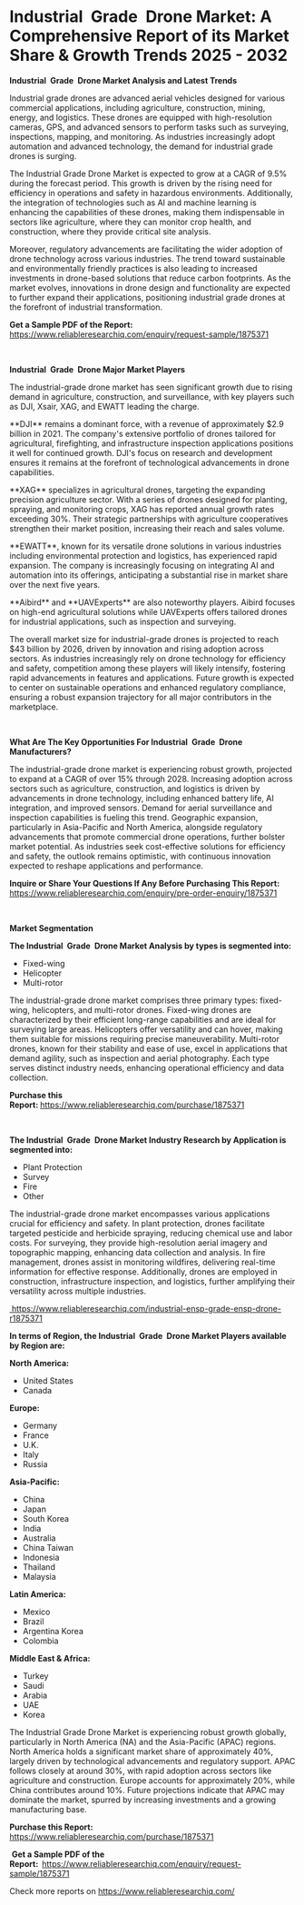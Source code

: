 <p><h1>Industrial Grade Drone Market: A Comprehensive Report of its Market Share & Growth Trends 2025 - 2032</h1></p><p><strong>Industrial Grade Drone Market Analysis and Latest Trends</strong></p>
<p><p>Industrial grade drones are advanced aerial vehicles designed for various commercial applications, including agriculture, construction, mining, energy, and logistics. These drones are equipped with high-resolution cameras, GPS, and advanced sensors to perform tasks such as surveying, inspections, mapping, and monitoring. As industries increasingly adopt automation and advanced technology, the demand for industrial grade drones is surging.</p><p>The Industrial Grade Drone Market is expected to grow at a CAGR of 9.5% during the forecast period. This growth is driven by the rising need for efficiency in operations and safety in hazardous environments. Additionally, the integration of technologies such as AI and machine learning is enhancing the capabilities of these drones, making them indispensable in sectors like agriculture, where they can monitor crop health, and construction, where they provide critical site analysis.</p><p>Moreover, regulatory advancements are facilitating the wider adoption of drone technology across various industries. The trend toward sustainable and environmentally friendly practices is also leading to increased investments in drone-based solutions that reduce carbon footprints. As the market evolves, innovations in drone design and functionality are expected to further expand their applications, positioning industrial grade drones at the forefront of industrial transformation.</p></p>
<p><strong>Get a Sample PDF of the Report:&nbsp;</strong> <a href="https://www.reliableresearchiq.com/enquiry/request-sample/1875371?utm_campaign=3066&utm_medium=2&utm_source=Github&utm_content=ia&utm_term=28032025&utm_id=industrial-grade-drone">https://www.reliableresearchiq.com/enquiry/request-sample/1875371</a></p>
<p>&nbsp;</p>
<p><strong>Industrial Grade Drone Major Market Players</strong></p>
<p><p>The industrial-grade drone market has seen significant growth due to rising demand in agriculture, construction, and surveillance, with key players such as DJI, Xsair, XAG, and EWATT leading the charge.</p><p>**DJI** remains a dominant force, with a revenue of approximately $2.9 billion in 2021. The company's extensive portfolio of drones tailored for agricultural, firefighting, and infrastructure inspection applications positions it well for continued growth. DJI's focus on research and development ensures it remains at the forefront of technological advancements in drone capabilities.</p><p>**XAG** specializes in agricultural drones, targeting the expanding precision agriculture sector. With a series of drones designed for planting, spraying, and monitoring crops, XAG has reported annual growth rates exceeding 30%. Their strategic partnerships with agriculture cooperatives strengthen their market position, increasing their reach and sales volume.</p><p>**EWATT**, known for its versatile drone solutions in various industries including environmental protection and logistics, has experienced rapid expansion. The company is increasingly focusing on integrating AI and automation into its offerings, anticipating a substantial rise in market share over the next five years.</p><p>**Aibird** and **UAVExperts** are also noteworthy players. Aibird focuses on high-end agricultural solutions while UAVExperts offers tailored drones for industrial applications, such as inspection and surveying.</p><p>The overall market size for industrial-grade drones is projected to reach $43 billion by 2026, driven by innovation and rising adoption across sectors. As industries increasingly rely on drone technology for efficiency and safety, competition among these players will likely intensify, fostering rapid advancements in features and applications. Future growth is expected to center on sustainable operations and enhanced regulatory compliance, ensuring a robust expansion trajectory for all major contributors in the marketplace.</p></p>
<p>&nbsp;</p>
<p><strong>What Are The Key Opportunities For Industrial Grade Drone Manufacturers?</strong></p>
<p><p>The industrial-grade drone market is experiencing robust growth, projected to expand at a CAGR of over 15% through 2028. Increasing adoption across sectors such as agriculture, construction, and logistics is driven by advancements in drone technology, including enhanced battery life, AI integration, and improved sensors. Demand for aerial surveillance and inspection capabilities is fueling this trend. Geographic expansion, particularly in Asia-Pacific and North America, alongside regulatory advancements that promote commercial drone operations, further bolster market potential. As industries seek cost-effective solutions for efficiency and safety, the outlook remains optimistic, with continuous innovation expected to reshape applications and performance.</p></p>
<p><strong>Inquire or Share Your Questions If Any Before Purchasing This Report:</strong> <a href="https://www.reliableresearchiq.com/enquiry/pre-order-enquiry/1875371?utm_campaign=3066&utm_medium=2&utm_source=Github&utm_content=ia&utm_term=28032025&utm_id=industrial-grade-drone">https://www.reliableresearchiq.com/enquiry/pre-order-enquiry/1875371</a></p>
<p>&nbsp;</p>
<p><strong>Market Segmentation</strong></p>
<p><strong>The Industrial Grade Drone Market Analysis by types is segmented into:</strong></p>
<p><ul><li>Fixed-wing</li><li>Helicopter</li><li>Multi-rotor</li></ul></p>
<p><p>The industrial-grade drone market comprises three primary types: fixed-wing, helicopters, and multi-rotor drones. Fixed-wing drones are characterized by their efficient long-range capabilities and are ideal for surveying large areas. Helicopters offer versatility and can hover, making them suitable for missions requiring precise maneuverability. Multi-rotor drones, known for their stability and ease of use, excel in applications that demand agility, such as inspection and aerial photography. Each type serves distinct industry needs, enhancing operational efficiency and data collection.</p></p>
<p><strong>Purchase this Report:&nbsp;</strong><a href="https://www.reliableresearchiq.com/purchase/1875371?utm_campaign=3066&utm_medium=2&utm_source=Github&utm_content=ia&utm_term=28032025&utm_id=industrial-grade-drone">https://www.reliableresearchiq.com/purchase/1875371</a></p>
<p>&nbsp;</p>
<p><strong>The Industrial Grade Drone Market Industry Research by Application is segmented into:</strong></p>
<p><ul><li>Plant Protection</li><li>Survey</li><li>Fire</li><li>Other</li></ul></p>
<p><p>The industrial-grade drone market encompasses various applications crucial for efficiency and safety. In plant protection, drones facilitate targeted pesticide and herbicide spraying, reducing chemical use and labor costs. For surveying, they provide high-resolution aerial imagery and topographic mapping, enhancing data collection and analysis. In fire management, drones assist in monitoring wildfires, delivering real-time information for effective response. Additionally, drones are employed in construction, infrastructure inspection, and logistics, further amplifying their versatility across multiple industries.</p></p>
<p><a href="https://www.reliableresearchiq.com/industrial-ensp-grade-ensp-drone-r1875371?utm_campaign=3066&utm_medium=2&utm_source=Github&utm_content=ia&utm_term=28032025&utm_id=industrial-grade-drone">&nbsp;https://www.reliableresearchiq.com/industrial-ensp-grade-ensp-drone-r1875371</a></p>
<p><strong>In terms of Region, the Industrial Grade Drone Market Players available by Region are:</strong></p>
<p>
    <p> <strong> North America: </strong>
        <ul>
            <li>United States</li>
            <li>Canada</li>
        </ul>
        </p> 
    <p> <strong> Europe: </strong>
        <ul>
            <li>Germany</li>
            <li>France</li>
            <li>U.K.</li>
            <li>Italy</li>
            <li>Russia</li>
        </ul>
        </p> 
    <p> <strong> Asia-Pacific: </strong>
        <ul>
            <li>China</li>
            <li>Japan</li>
            <li>South Korea</li>
            <li>India</li>
            <li>Australia</li>
            <li>China Taiwan</li>
            <li>Indonesia</li>
            <li>Thailand</li>
            <li>Malaysia</li>
        </ul>
        </p> 
    <p> <strong> Latin America: </strong>
        <ul>
            <li>Mexico</li>
            <li>Brazil</li>
            <li>Argentina Korea</li>
            <li>Colombia</li>
        </ul>
        </p> 
    <p> <strong> Middle East & Africa: </strong>
        <ul>
            <li>Turkey</li>
            <li>Saudi</li>
            <li>Arabia</li>
            <li>UAE</li>
            <li>Korea</li>
        </ul>
    </p>
    </p>
<p><p>The Industrial Grade Drone Market is experiencing robust growth globally, particularly in North America (NA) and the Asia-Pacific (APAC) regions. North America holds a significant market share of approximately 40%, largely driven by technological advancements and regulatory support. APAC follows closely at around 30%, with rapid adoption across sectors like agriculture and construction. Europe accounts for approximately 20%, while China contributes around 10%. Future projections indicate that APAC may dominate the market, spurred by increasing investments and a growing manufacturing base.</p></p>
<p><strong>Purchase this Report: </strong><a href="https://www.reliableresearchiq.com/purchase/1875371?utm_campaign=3066&utm_medium=2&utm_source=Github&utm_content=ia&utm_term=28032025&utm_id=industrial-grade-drone">https://www.reliableresearchiq.com/purchase/1875371</a></p>
<p>&nbsp;<strong>Get a Sample PDF of the Report:&nbsp;&nbsp;</strong><a href="https://www.reliableresearchiq.com/enquiry/request-sample/1875371?utm_campaign=3066&utm_medium=2&utm_source=Github&utm_content=ia&utm_term=28032025&utm_id=industrial-grade-drone">https://www.reliableresearchiq.com/enquiry/request-sample/1875371</a></p>
<p><strong></strong></p>
<p>Check more reports on <a href="https://www.reliableresearchiq.com/?utm_campaign=3066&utm_medium=2&utm_source=Github&utm_content=ia&utm_term=28032025&utm_id=industrial-grade-drone">https://www.reliableresearchiq.com/</a></p>